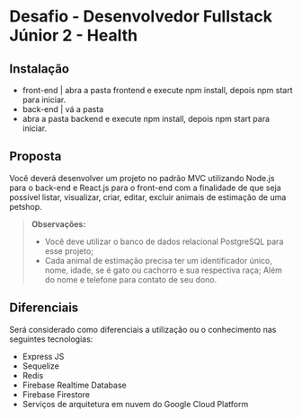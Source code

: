 # Desafio - Desenvolvedor Fullstack Júnior 2 - Health

## Instalação
- front-end | abra a pasta frontend e execute npm install, depois npm start para iniciar.
- back-end | vá a pasta 
- abra a pasta backend e execute npm install, depois npm start para iniciar.

## Proposta
Você deverá desenvolver um projeto no padrão MVC utilizando Node.js para o back-end e React.js para o front-end com a finalidade de que seja possível listar, visualizar, criar, editar, excluir animais de estimação de uma petshop.
> **Observações:**
> - Você deve utilizar o banco de dados relacional PostgreSQL para esse projeto;
> - Cada animal de estimação precisa ter um identificador único, nome, idade, se é gato ou cachorro e sua respectiva raça; Além do nome e telefone para contato de seu dono.

## Diferenciais
Será considerado como diferenciais a utilização ou o conhecimento nas seguintes tecnologias:
- Express JS
- Sequelize
- Redis
- Firebase Realtime Database
- Firebase Firestore
- Serviços de arquitetura em nuvem do Google Cloud Platform

